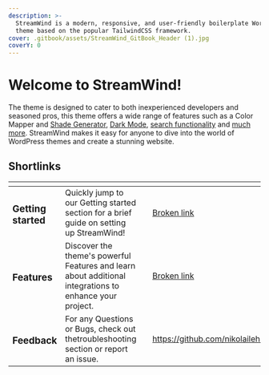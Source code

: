 ```yaml
---
description: >-
  StreamWind is a modern, responsive, and user-friendly boilerplate WordPress
  theme based on the popular TailwindCSS framework.
cover: .gitbook/assets/StreamWind_GitBook_Header (1).jpg
coverY: 0
---
```


# Welcome to StreamWind!

The theme is designed to cater to both inexperienced developers and seasoned pros, this theme offers a wide range of features such as a Color Mapper and [Shade Generator](features/shade-generator/), [Dark Mode](features/dark-mode/), [search functionality](features/search-form.md) and [much more](broken-reference). StreamWind makes it easy for anyone to dive into the world of WordPress themes and create a stunning website.

## Shortlinks

<table data-view="cards"><thead><tr><th></th><th></th><th></th><th data-hidden data-card-target data-type="content-ref"></th></tr></thead><tbody><tr><td><h3>Getting started</h3></td><td>Quickly jump to our Getting started section for a brief guide on setting up StreamWind!</td><td></td><td><a href="broken-reference">Broken link</a></td></tr><tr><td><h3>Features</h3></td><td>Discover the theme's powerful Features and learn about additional integrations to enhance your project.</td><td></td><td><a href="broken-reference">Broken link</a></td></tr><tr><td><h3>Feedback</h3></td><td>For any Questions or Bugs, check out thetroubleshooting section or report an issue.</td><td></td><td><a href="https://github.com/nikolailehbrink/streamwind/discussions">https://github.com/nikolailehbrink/streamwind/discussions</a></td></tr></tbody></table>
